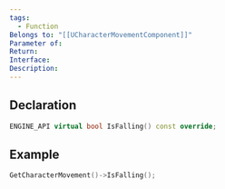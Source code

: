```yaml
---
tags:
  - Function
Belongs to: "[[UCharacterMovementComponent]]"
Parameter of: 
Return: 
Interface: 
Description:
---
```

## Declaration

```cpp
ENGINE_API virtual bool IsFalling() const override;
```

## Example

```cpp
GetCharacterMovement()->IsFalling();
```
